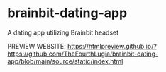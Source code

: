 # brainbit-dating-app
A dating app utilizing Brainbit headset

PREVIEW WEBSITE: https://htmlpreview.github.io/?https://github.com/TheFourthLugia/brainbit-dating-app/blob/main/source/static/index.html
